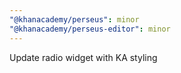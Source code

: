 ```yaml
---
"@khanacademy/perseus": minor
"@khanacademy/perseus-editor": minor
---
```


Update radio widget with KA styling
